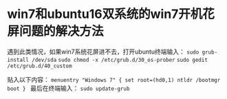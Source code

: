 # win7和ubuntu16双系统的win7开机花屏问题的解决方法

遇到此类情况，如果win7系统花屏进不去，打开ubuntu终端输入：
 `sudo grub-install /dev/sda`
 `sudo chmod -x /etc/grub.d/30_os-prober`
 `sudo gedit /etc/grub.d/40_custom`
 
 贴入以下内容：
 `menuentry "Windows 7" {
 set root=(hd0,1)
 ntldr /bootmgr
 boot
 }
 `
 最后在终端输入：
 `sudo update-grub`

